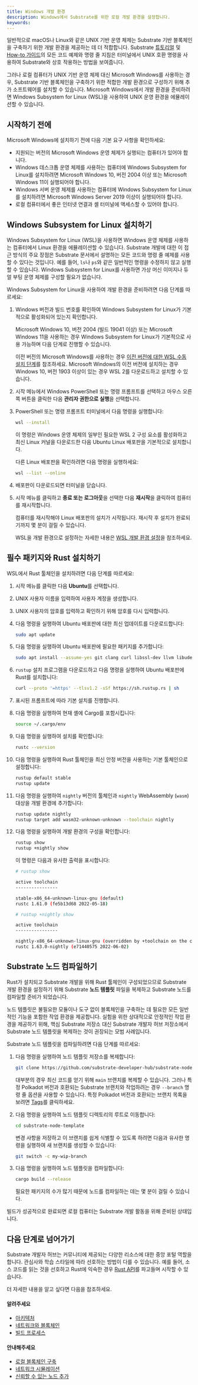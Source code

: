 ```yaml
---
title: Windows 개발 환경
description: Windows에서 Substrate를 위한 로컬 개발 환경을 설정합니다.
keywords:
---
```


일반적으로 macOS나 Linux와 같은 UNIX 기반 운영 체제는 Substrate 기반 블록체인을 구축하기 위한 개발 환경을 제공하는 데 더 적합합니다.
Substrate [튜토리얼](/tutorials/) 및 [How-to 가이드](/reference/how-to-guides/)의 모든 코드 예제와 명령 줄 지침은 터미널에서 UNIX 호환 명령을 사용하여 Substrate와 상호 작용하는 방법을 보여줍니다.

그러나 로컬 컴퓨터가 UNIX 기반 운영 체제 대신 Microsoft Windows를 사용하는 경우, Substrate 기반 블록체인을 구축하기 위한 적합한 개발 환경으로 구성하기 위해 추가 소프트웨어를 설치할 수 있습니다.
Microsoft Windows에서 개발 환경을 준비하려면 Windows Subsystem for Linux (WSL)을 사용하여 UNIX 운영 환경을 에뮬레이션할 수 있습니다.

## 시작하기 전에

Microsoft Windows에 설치하기 전에 다음 기본 요구 사항을 확인하세요:

- 지원되는 버전의 Microsoft Windows 운영 체제가 실행되는 컴퓨터가 있어야 합니다.
- Windows 데스크톱 운영 체제를 사용하는 컴퓨터에 Windows Subsystem for Linux를 설치하려면 Microsoft Windows 10, 버전 2004 이상 또는 Microsoft Windows 11이 실행되어야 합니다.
- Windows 서버 운영 체제를 사용하는 컴퓨터에 Windows Subsystem for Linux를 설치하려면 Microsoft Windows Server 2019 이상이 실행되어야 합니다.
- 로컬 컴퓨터에서 좋은 인터넷 연결과 셸 터미널에 액세스할 수 있어야 합니다.

## Windows Subsystem for Linux 설치하기

Windows Subsystem for Linux (WSL)을 사용하면 Windows 운영 체제를 사용하는 컴퓨터에서 Linux 환경을 에뮬레이션할 수 있습니다.
Substrate 개발에 대한 이 접근 방식의 주요 장점은 Substrate 문서에서 설명하는 모든 코드와 명령 줄 예제를 사용할 수 있다는 것입니다.
예를 들어, `ls`나 `ps`와 같은 일반적인 명령을 수정하지 않고 실행할 수 있습니다.
Windows Subsystem for Linux를 사용하면 가상 머신 이미지나 듀얼 부팅 운영 체제를 구성할 필요가 없습니다.

Windows Subsystem for Linux을 사용하여 개발 환경을 준비하려면 다음 단계를 따르세요:

1. Windows 버전과 빌드 번호를 확인하여 Windows Subsystem for Linux가 기본적으로 활성화되어 있는지 확인합니다.

   Microsoft Windows 10, 버전 2004 (빌드 19041 이상) 또는 Microsoft Windows 11을 사용하는 경우 Windows Subsystem for Linux가 기본적으로 사용 가능하며 다음 단계로 진행할 수 있습니다.

   이전 버전의 Microsoft Windows를 사용하는 경우 [이전 버전에 대한 WSL 수동 설치 단계](https://docs.microsoft.com/en-us/windows/wsl/install-manual)를 참조하세요.
   Microsoft Windows의 이전 버전에 설치하는 경우 Windows 10, 버전 1903 이상이 있는 경우 WSL 2를 다운로드하고 설치할 수 있습니다.

1. 시작 메뉴에서 Windows PowerShell 또는 명령 프롬프트를 선택하고 마우스 오른쪽 버튼을 클릭한 다음 **관리자 권한으로 실행**을 선택합니다.

1. PowerShell 또는 명령 프롬프트 터미널에서 다음 명령을 실행합니다:

   ```bash
   wsl --install
   ```

   이 명령은 Windows 운영 체제의 일부인 필요한 WSL 2 구성 요소를 활성화하고 최신 Linux 커널을 다운로드한 다음 Ubuntu Linux 배포판을 기본적으로 설치합니다.

   다른 Linux 배포판을 확인하려면 다음 명령을 실행하세요:

   ```bash
   wsl --list --online
   ```

1. 배포판이 다운로드되면 터미널을 닫습니다.

1. 시작 메뉴를 클릭하고 **종료 또는 로그아웃**을 선택한 다음 **재시작**을 클릭하여 컴퓨터를 재시작합니다.

   컴퓨터를 재시작해야 Linux 배포판의 설치가 시작됩니다.
   재시작 후 설치가 완료되기까지 몇 분이 걸릴 수 있습니다.

   WSL을 개발 환경으로 설정하는 자세한 내용은 [WSL 개발 환경 설정](https://docs.microsoft.com/en-us/windows/wsl/setup/environment)을 참조하세요.

## 필수 패키지와 Rust 설치하기

WSL에서 Rust 툴체인을 설치하려면 다음 단계를 따르세요:

1. 시작 메뉴를 클릭한 다음 **Ubuntu**를 선택합니다.

1. UNIX 사용자 이름을 입력하여 사용자 계정을 생성합니다.

1. UNIX 사용자의 암호를 입력하고 확인하기 위해 암호를 다시 입력합니다.

1. 다음 명령을 실행하여 Ubuntu 배포판에 대한 최신 업데이트를 다운로드합니다:

   ```bash
   sudo apt update
   ```

1. 다음 명령을 실행하여 Ubuntu 배포판에 필요한 패키지를 추가합니다:

   ```bash
   sudo apt install --assume-yes git clang curl libssl-dev llvm libudev-dev make protobuf-compiler
   ```

1. `rustup` 설치 프로그램을 다운로드하고 다음 명령을 실행하여 Ubuntu 배포판에 Rust를 설치합니다:

   ```bash
   curl --proto '=https' --tlsv1.2 -sSf https://sh.rustup.rs | sh
   ```

1. 표시된 프롬프트에 따라 기본 설치를 진행합니다.

1. 다음 명령을 실행하여 현재 셸에 Cargo를 포함시킵니다:

   ```bash
   source ~/.cargo/env
   ```

1. 다음 명령을 실행하여 설치를 확인합니다:

   ```bash
   rustc --version
   ```

1. 다음 명령을 실행하여 Rust 툴체인을 최신 안정 버전을 사용하는 기본 툴체인으로 설정합니다:

   ```bash
   rustup default stable
   rustup update
   ```

1. 다음 명령을 실행하여 `nightly` 버전의 툴체인과 `nightly` WebAssembly (`wasm`) 대상을 개발 환경에 추가합니다:

   ```bash
   rustup update nightly
   rustup target add wasm32-unknown-unknown --toolchain nightly
   ```

1. 다음 명령을 실행하여 개발 환경의 구성을 확인합니다:

   ```bash
   rustup show
   rustup +nightly show
   ```

   이 명령은 다음과 유사한 출력을 표시합니다:

   ```bash
   # rustup show

   active toolchain
   ----------------

   stable-x86_64-unknown-linux-gnu (default)
   rustc 1.61.0 (fe5b13d68 2022-05-18)

   # rustup +nightly show

   active toolchain
   ----------------

   nightly-x86_64-unknown-linux-gnu (overridden by +toolchain on the command line)
   rustc 1.63.0-nightly (e71440575 2022-06-02)
   ```

## Substrate 노드 컴파일하기

Rust가 설치되고 Substrate 개발을 위해 Rust 툴체인이 구성되었으므로 Substrate 개발 환경을 설정하기 위해 Substrate **노드 템플릿** 파일을 복제하고 Substrate 노드를 컴파일할 준비가 되었습니다.

노드 템플릿은 불필요한 모듈이나 도구 없이 블록체인을 구축하는 데 필요한 모든 일반적인 기능을 포함한 작업 환경을 제공합니다.
실험을 위한 상대적으로 안정적인 작업 환경을 제공하기 위해, 핵심 Substrate 저장소 대신 Substrate 개발자 허브 저장소에서 Substrate 노드 템플릿을 복제하는 것이 권장되는 모범 사례입니다.

Substrate 노드 템플릿을 컴파일하려면 다음 단계를 따르세요:

1. 다음 명령을 실행하여 노드 템플릿 저장소를 복제합니다:

   ```bash
   git clone https://github.com/substrate-developer-hub/substrate-node-template
   ```

   대부분의 경우 최신 코드를 얻기 위해 `main` 브랜치를 복제할 수 있습니다.
   그러나 특정 Polkadot 버전과 호환되는 Substrate 브랜치와 작업하려는 경우 `--branch` 명령 줄 옵션을 사용할 수 있습니다.
   특정 Polkadot 버전과 호환되는 브랜치 목록을 보려면 [Tags](https://github.com/substrate-developer-hub/substrate-node-template/tags)를 클릭하세요.

1. 다음 명령을 실행하여 노드 템플릿 디렉토리의 루트로 이동합니다:

   ```bash
   cd substrate-node-template
   ```

   변경 사항을 저장하고 이 브랜치를 쉽게 식별할 수 있도록 하려면 다음과 유사한 명령을 실행하여 새 브랜치를 생성할 수 있습니다:

   ```bash
   git switch -c my-wip-branch
   ```

1. 다음 명령을 실행하여 노드 템플릿을 컴파일합니다:

   ```bash
   cargo build --release
   ```

   필요한 패키지의 수가 많기 때문에 노드를 컴파일하는 데는 몇 분이 걸릴 수 있습니다.

빌드가 성공적으로 완료되면 로컬 컴퓨터는 Substrate 개발 활동을 위해 준비된 상태입니다.

## 다음 단계로 넘어가기

Substrate 개발자 허브는 커뮤니티에 제공되는 다양한 리소스에 대한 중앙 포털 역할을 합니다.
관심사와 학습 스타일에 따라 선호하는 방법이 다를 수 있습니다.
예를 들어, 소스 코드를 읽는 것을 선호하고 Rust에 익숙한 경우 [Rust API](https://paritytech.github.io/substrate/master)를 파고들며 시작할 수 있습니다.

<!-- TODO NAV.YAML -->
<!-- add these back -->
<!--Substrate 및 Substrate 생태계에 처음 접하는 경우 [탐색](/explore/)을 통해 사용 가능한 리소스와 찾을 수 있는 위치에 대한 더 넓은 이해를 얻을 수 있습니다.-->

더 자세한 내용을 알고 싶다면 다음을 참조하세요.

#### 알려주세요

- [아키텍처](/learn/architecture/)
- [네트워크와 블록체인](/learn/node-and-network-types/)
- [빌드 프로세스](/build/build-process)

#### 안내해주세요

- [로컬 블록체인 구축](/tutorials/build-a-blockchain/build-local-blockchain/)
- [네트워크 시뮬레이션](/tutorials/build-a-blockchain/simulate-network/)
- [신뢰할 수 있는 노드 추가](/tutorials/build-a-blockchain/add-trusted-nodes/)